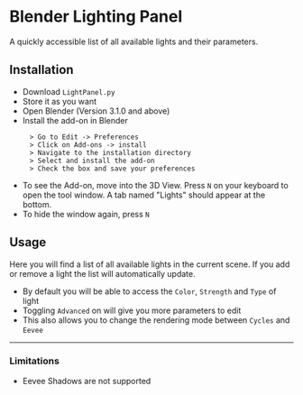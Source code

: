 # Blender Lighting Panel

A quickly accessible list of all available lights and their parameters. 

## Installation

- Download `LightPanel.py`
- Store it as you want
- Open Blender (Version 3.1.0 and above)
- Install the add-on in Blender
```
     > Go to Edit -> Preferences 
     > Click on Add-ons -> install 
     > Navigate to the installation directory
     > Select and install the add-on
     > Check the box and save your preferences 
```
- To see the Add-on, move into the 3D View. Press `N` on your keyboard to open the tool window. A tab named "Lights" should appear at the bottom.
- To hide the window again, press `N`

## Usage
Here you will find a list of all available lights in the current scene. If you add or remove a light the list will automatically update. 
- By default you will be able to access the `Color`, `Strength` and `Type` of light
- Toggling `Advanced` on will give you more parameters to edit
- This also allows you to change the rendering mode between `Cycles` and `Eevee`
---
### Limitations
- Eevee Shadows are not supported
